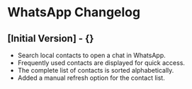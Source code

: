 # WhatsApp Changelog

## [Initial Version] - {}

- Search local contacts to open a chat in WhatsApp.
- Frequently used contacts are displayed for quick access.
- The complete list of contacts is sorted alphabetically.
- Added a manual refresh option for the contact list.
